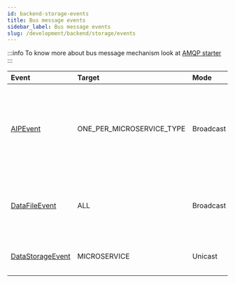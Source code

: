 ```yaml
---
id: backend-storage-events
title: Bus message events
sidebar_label: Bus message events
slug: /development/backend/storage/events
---
```




:::info
To know more about bus message mechanism look at [AMQP starter](../framework/starters/amqp)
:::

 | Event    | Target   | Mode    | Description     |
 | :----    | :----    | :------ | :-----------    |
 | [AIPEvent](https://github.com/RegardsOss/regards-storage/blob/master/storage-domain/src/main/java/fr/cnes/regards/modules/storage/domain/event/AIPEvent.java) | ONE_PER_MICROSERVICE_TYPE | Broadcast | Biggest granularity information event on what's happening on an AIP. If you need informations on each StorageDataFile. |
 | [DataFileEvent](https://github.com/RegardsOss/regards-storage/blob/master/storage-domain/src/main/java/fr/cnes/regards/modules/storage/domain/event/DataFileEvent.java) | ALL | Broadcast | Events mainly for rs-order, gives information on StorageDataFile granularity, not AIP. |
 | [DataStorageEvent](https://github.com/RegardsOss/regards-storage/blob/master/storage-domain/src/main/java/fr/cnes/regards/modules/storage/domain/event/DataStorageEvent.java) | MICROSERVICE | Unicast | Published when a file is stored, deleted or restored |

